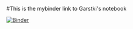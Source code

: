 #This is the mybinder link to Garstki's notebook

[![Binder](https://mybinder.org/badge.svg)](http://mybinder.org/v2/gh/kgarstki/notebooks/master)
